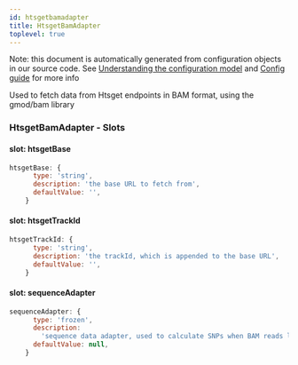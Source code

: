 ```yaml
---
id: htsgetbamadapter
title: HtsgetBamAdapter
toplevel: true
---
```


Note: this document is automatically generated from configuration objects in
our source code. See [Understanding the configuration
model](/docs/devguide_config/) and [Config guide](/docs/config_guide) for more
info

Used to fetch data from Htsget endpoints in BAM format, using the gmod/bam library

### HtsgetBamAdapter - Slots

#### slot: htsgetBase

```js
htsgetBase: {
      type: 'string',
      description: 'the base URL to fetch from',
      defaultValue: '',
    }
```

#### slot: htsgetTrackId

```js
htsgetTrackId: {
      type: 'string',
      description: 'the trackId, which is appended to the base URL',
      defaultValue: '',
    }
```

#### slot: sequenceAdapter

```js
sequenceAdapter: {
      type: 'frozen',
      description:
        'sequence data adapter, used to calculate SNPs when BAM reads lacking MD tags',
      defaultValue: null,
    }
```
